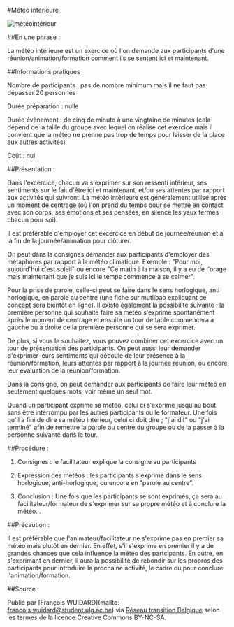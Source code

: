 #Météo intérieure : 

![météointérieur](http://meteocamnovara.altervista.org/ImmagineLinkPrevisioniAggiornate.jpg)

##En une phrase : 

La météo intérieure est un exercice où l'on demande aux participants d'une réunion/animation/formation comment ils se sentent ici et maintenant. 

##Informations pratiques

Nombre de participants : pas de nombre minimum mais il ne faut pas dépasser 20 personnes

Durée préparation : nulle

Durée évènement : de cinq de minute à une vingtaine de minutes (cela dépend de la taille du groupe avec lequel on réalise cet exercice mais il convient que la météo ne prenne pas trop de temps pour laisser de la place aux autres activités)

Coût :  nul

##Présentation : 

Dans l'excercice, chacun va s'exprimer sur son ressenti intérieur, ses sentiments sur le fait d'être ici et maintenant, et/ou ses attentes par rapport aux activités qui suivront. La météo intérieure est généralement utilisé après un moment de centrage (où l'on prend du temps pour se mettre en contact avec son corps, ses émotions et ses pensées, en silence les yeux fermés chacun pour soi). 

Il est préférable d'employer cet excercice en début de journée/réunion et à la fin de la journée/animation pour clôturer. 

On peut dans la consignes demander aux participants d'employer des métaphores par rapport à la météo climatique. Exemple : "Pour moi, aujourd'hui c'est soleil" ou encore "Ce matin à la maison, il y a eu de l'orage mais maintenant que je suis ici le temps commence à se calmer". 

Pour la prise de parole, celle-ci peut se faire dans le sens horlogique, anti horlogique, en parole au centre (une fiche sur mutlibao expliquant ce concept sera bientôt en ligne). Il existe également la possibilité suivante : la première personne qui souhaite faire sa météo s'exprime spontanément après le moment de centrage et ensuite un tour de table commencera à gauche ou à droite de la première personne qui se sera exprimer. 

De plus, si vous le souhaitez, vous pouvez combiner cet excercice avec un tour de présentation des participants. On peut aussi leur demander d'exprimer leurs sentiments qui découle de leur présence à la réunion/formation, leurs attentes par rapport à la journée réunion, ou encore leur évaluation de la réunion/formation. 

Dans la consigne, on peut demander aux participants de faire leur météo en seulement quelques mots, voir même un seul mot.

Quand un participant exprime sa météo, celui ci s'exprime jusqu'au bout sans être interrompu par les autres participants ou le formateur. Une fois qu'il a fini de dire sa météo intérieur, celui ci doit dire ; "j'ai dit" ou "j'ai terminé" afin de remettre la parole au centre du groupe ou de la passer à la personne suivante dans le tour. 

##Procédure : 

1) Consignes : le facilitateur explique la consigne au participants

2) Expression des météos : les participants s'exprime dans le sens horlogique, anti-horlogique, ou encore en "parole au centre". 

3) Conclusion : Une fois que les participants se sont exprimés, ça sera au facilitateur/formateur de s'exprimer sur sa propre météo et à conclure la météo. .

##Précaution : 

Il est préférable que l'animateur/facilitateur ne s'exprime pas en premier sa météo mais plutôt en dernier. En effet, s'il s'exprime en premier il y a de grandes chances que cela influence la météo des partcipants. En outre, en s'exprimant en dernier, il aura la possibilité de rebondir sur les propros des participants pour introduire la prochaine activité, le cadre ou pour conclure l'animation/formation.

##Source : 

Publié par [François WUIDARD](mailto: francois.wuidard@student.ulg.ac.be) via [Réseau transition Belgique]( http://www.reseautransition.be/) selon les termes de la licence Creative Commons BY-NC-SA. 
